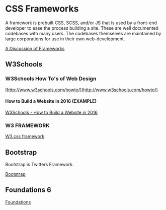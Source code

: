 # CSS Frameworks
A framework is prebuilt CSS, SCSS, and/or JS that is used by a front-end developer to ease the process building a site. These are well documented codebases with many users. The codebases themselves are maintained by large corporations for use in their own web-development.

[A Discussion of Frameworks](https://www.ostraining.com/blog/webdesign/frameworks/)

## W3Schools

### W3Schools How To's of Web Design
[http://www.w3schools.com/howto/](http://www.w3schools.com/howto/)

#### How to Build a Website in 2016 (EXAMPLE)
[W3Schools - How to Build a Website in 2016](http://www.w3schools.com/howto/howto_website.asp)

### W3 FRAMEWORK
[W3.css framework](http://www.w3schools.com/w3css/default.asp)


## Bootstrap
Bootstrap is Twitters Framework.

[Bootstrap](https://v4-alpha.getbootstrap.com/getting-started/introduction/)


## Foundations 6

[Foundations](http://foundation.zurb.com)
